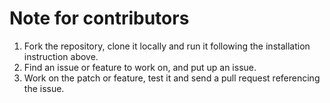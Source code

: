 # Note for contributors 
1) Fork the repository, clone it locally and run it following the installation instruction above.
2) Find an issue or feature to work on, and put up an issue.
3) Work on the patch or feature, test it and send a pull request referencing the issue.
